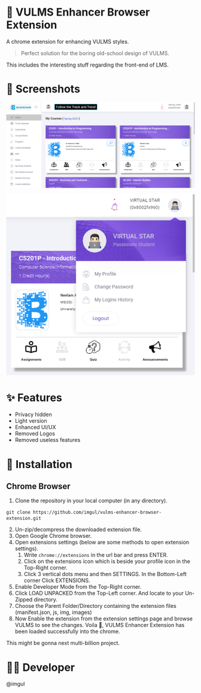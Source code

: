# 🚀 VULMS Enhancer Browser Extension
A chrome extension for enhancing VULMS styles.

> Perfect solution for the boring old-school design of VULMS.

This includes the interesting stuff regarding the front-end of LMS.

# 📸 Screenshots

![Home Page](https://github.com/imgul/vulms-enhancer-browser-extension/blob/main/img/screenshot-home.png)

![Home Page Profile Tab](https://github.com/imgul/vulms-enhancer-browser-extension/blob/main/img/screenshot-profile.png)

# ✨ Features

- Privacy hidden
- Light version
- Enhanced UI/UX
- Removed Logos
- Removed useless features

# 🔭 Installation

## Chrome Browser

1. Clone the repository in your local computer (in any directory).
```
git clone https://github.com/imgul/vulms-enhancer-browser-extension.git
```
2. Un-zip/decompress the downloaded extension file.
3. Open Google Chrome browser.
4. Open extensions settings (below are some methods to open extension settings).
    1. Write ```chrome://extensions``` in the url bar and press ENTER.
    2. Click on the extensions icon which is beside your profile icon in the Top-Right corner.
    3. Click 3 vertical dots menu and then SETTINGS. In the Bottom-Left corner Click EXTENSIONS.
5. Enable Developer Mode from the Top-Right corner.
6. Click LOAD UNPACKED from the Top-Left corner. And locate to your Un-Zipped directory.
7. Choose the Parent Folder/Directory containing the extension files (manifest.json, js, img, images)
8. Now Enable the extension from the extension settings page and browse VULMS to see the changes.
Voila 🎊, VULMS Enhancer Extension has been loaded successfully into the chrome.

This might be gonna next multi-billion project.

# 👨‍💻 Developer
@imgul 

